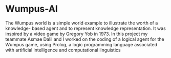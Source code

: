 # Wumpus-AI
The Wumpus world is a simple world example to illustrate the worth of a knowledge-
based agent and to represent knowledge representation. It was inspired by a video
   game
by Gregory Yob in 1973.
 In this project my teammate Asmae Dalil and I worked on the coding of a logical
agent for the Wumpus game, using Prolog, a logic programming language associated
  with artificial intelligence and computational linguistics
